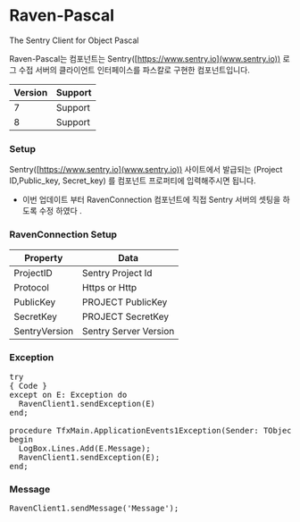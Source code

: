 ﻿# Raven-Pascal
The Sentry Client for Object Pascal

Raven-Pascal는 컴포넌트는 Sentry([https://www.sentry.io](www.sentry.io)) 로그 수접 서버의 클라이언트 인터페이스를 파스칼로 구현한 컴포넌트입니다.


|Version | Support | 
|--------|---------|
| 7      |  Support|
| 8      |  Support|


### Setup ###
Sentry([https://www.sentry.io](www.sentry.io)) 사이트에서 발급되는 (Project ID,Public_key, Secret_key) 를 컴포넌트 프로퍼티에 입력해주시면 됩니다.

* 이번 업데이트 부터 RavenConnection 컴포넌트에 직접 Sentry 서버의 셋팅을 하도록 수정 하였다 .

### RavenConnection Setup ###

|Property |Data	    | 
|--------|---------|
| ProjectID      |  Sentry Project Id|
| Protocol      |  Https or Http|
| PublicKey     |  PROJECT PublicKey|
| SecretKey      |  PROJECT SecretKey|
| SentryVersion      |  Sentry Server Version|



### Exception ###
<pre>
try
{ Code }
except on E: Exception do
  RavenClient1.sendException(E)
end;

procedure TfxMain.ApplicationEvents1Exception(Sender: TObject; E: Exception);
begin
  LogBox.Lines.Add(E.Message);
  RavenClient1.sendException(E);
end;
</pre>

### Message ###
<pre>
RavenClient1.sendMessage('Message');
</pre>




